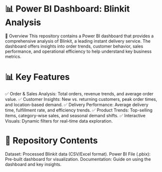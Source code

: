 # 📊 Power BI Dashboard: Blinkit Analysis
📌 Overview
This repository contains a Power BI dashboard that provides a comprehensive analysis of Blinkit, a leading instant delivery service. The dashboard offers insights into order trends, customer behavior, sales performance, and operational efficiency to help understand key business metrics.

# 📊 Key Features
✅ Order & Sales Analysis: Total orders, revenue trends, and average order value.
✅ Customer Insights: New vs. returning customers, peak order times, and location-based demand.
✅ Delivery Performance: Average delivery time, fulfillment rate, and efficiency trends.
✅ Product Trends: Top-selling items, category-wise sales, and seasonal demand shifts.
✅ Interactive Visuals: Dynamic filters for real-time data exploration.

# 📁 Repository Contents
Dataset: Processed Blinkit data (CSV/Excel format).
Power BI File (.pbix): Pre-built dashboard for visualization.
Documentation: Guide on using the dashboard and key insights.
